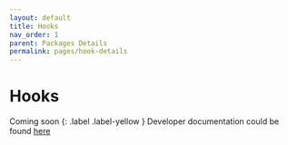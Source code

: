 ```yaml
---
layout: default
title: Hooks
nav_order: 1
parent: Packages Details
permalink: pages/hook-details
---
```


# Hooks
Coming soon
{: .label .label-yellow }
Developer documentation could be found [here](/runtime/classes/Hook.html)